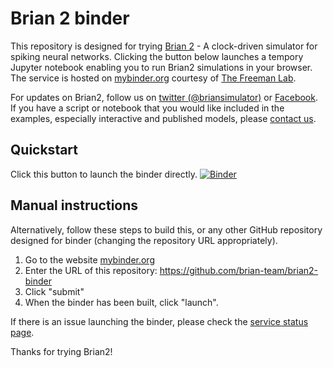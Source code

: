 # Brian 2 binder

This repository is designed for trying [Brian 2](https://github.com/brian-team/brian2) - A clock-driven simulator for spiking neural networks. Clicking the button below launches a tempory Jupyter notebook enabling you to run Brian2 simulations in your browser. The service is hosted on [mybinder.org](http://mybinder.org/) courtesy of [The Freeman Lab](http://thefreemanlab.com/). 

For updates on Brian2, follow us on [twitter (@briansimulator)](https://twitter.com/briansimulator) or [Facebook](https://www.facebook.com/briansimulator). If you have a script or notebook that you would like included in the examples, especially interactive and published models, please [contact us](https://groups.google.com/forum/#!forum/brian-development). 

## Quickstart
Click this button to launch the binder directly. [![Binder](http://mybinder.org/badge.svg)](http://mybinder.org:/repo/brian-team/brian2-binder)

## Manual instructions
Alternatively, follow these steps to build this, or any other GitHub repository designed for binder (changing the repository URL appropriately). 

1. Go to the website [mybinder.org](http://mybinder.org/)
2. Enter the URL of this repository: https://github.com/brian-team/brian2-binder
3. Click "submit"
4. When the binder has been built, click "launch".

If there is an issue launching the binder, please check the [service status page](http://mybinder.org/status). 

Thanks for trying Brian2! 
